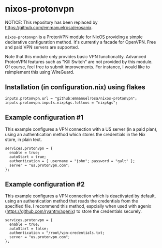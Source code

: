 # nixos-protonvpn

NOTICE: This repository has been replaced by https://github.com/emmanuelrosa/erosanix.

`nixos-protonvpn` is a ProtonVPN module for NixOS providing a simple declarative configuration method. It's currently a facade for OpenVPN. Free and paid VPN servers are supported.

Note that this module only provides basic VPN functionality. Advanced ProtonVPN features such as "Kill Switch" are not provided by this module. Of course, feel free to submit improvements. For instance, I would like to reimplement this using WireGuard.

## Installation (in configuration.nix) using flakes

```
inputs.protonvpn.url = "github:emmanuelrosa/nixos-protonvpn";
inputs.protonvpn.inputs.nixpkgs.follows = "nixpkgs";
```

## Example configuration #1

This example configures a VPN connection with a US server (in a paid plan), using an authentication method which stores the credentials in the Nix store, in plain text.

```
services.protonvpn = {
  enable = true;
  autoStart = true;
  authentication = { username = "john"; password = "galt" };
  server = "us.protonvpn.com";
};
```

## Example configuration #2

This example configures a VPN connection which is deactivated by default, using an authentication method that reads the credentials from the specified file. I recommend this method, espcially when used with agenix (https://github.com/ryantm/agenix) to store the credentials securely.

```
services.protonvpn = {
  enable = true;
  autoStart = false;
  authentication = "/root/vpn-credentials.txt;
  server = "us.protonvpn.com";
};
```
